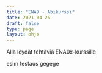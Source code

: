 ```yaml
---
title: "ENA9 - Abikurssi"
date: 2021-04-26
draft: false
type: page
layout: ohje
---
```


Alla löydät tehtäviä ENA0x-kurssille

esim testaus
gegege